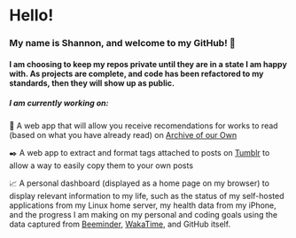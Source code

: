# Hello!
### My name is Shannon, and welcome to my GitHub! 🏴󠁧󠁢󠁳󠁣󠁴󠁿

#### I am choosing to keep my repos private until they are in a state I am happy with. As projects are complete, and code has been refactored to my standards, then they will show up as public.

##### I am currently working on:
:open_book: A web app that will allow you receive recomendations for works to read (based on what you have already read) on [Archive of our Own](https://archiveofourown.org)

:black_nib: A web app to extract and format tags attached to posts on [Tumblr](https://tumblr.com) to allow a way to easily copy them to your own posts

:chart_with_upwards_trend: A personal dashboard (displayed as a home page on my browser) to display relevant information to my life, such as the status of my self-hosted applications from my Linux home server, my health data from my iPhone, and the progress I am making on my personal and coding goals using the data captured from [Beeminder](https://www.beeminder.com), [WakaTime](/wakatime.com/dashboard), and GitHub itself.


<!--
**shandogthecat/shandogthecat** is a ✨ _special_ ✨ repository because its `README.md` (this file) appears on your GitHub profile.

Here are some ideas to get you started:

- 🔭 I’m currently working on ...
- 🌱 I’m currently learning ...
- 👯 I’m looking to collaborate on ...
- 🤔 I’m looking for help with ...
- 💬 Ask me about ...
- 📫 How to reach me: ...
- 😄 Pronouns: ...
- ⚡ Fun fact: ...
-->
